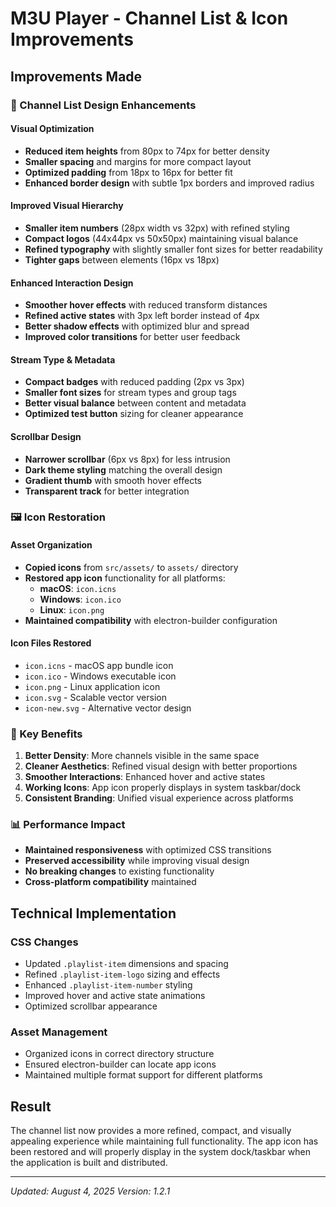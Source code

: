 # M3U Player - Channel List & Icon Improvements

## Improvements Made

### 🎨 Channel List Design Enhancements

#### **Visual Optimization**
- **Reduced item heights** from 80px to 74px for better density
- **Smaller spacing** and margins for more compact layout
- **Optimized padding** from 18px to 16px for better fit
- **Enhanced border design** with subtle 1px borders and improved radius

#### **Improved Visual Hierarchy**
- **Smaller item numbers** (28px width vs 32px) with refined styling
- **Compact logos** (44x44px vs 50x50px) maintaining visual balance
- **Refined typography** with slightly smaller font sizes for better readability
- **Tighter gaps** between elements (16px vs 18px)

#### **Enhanced Interaction Design**
- **Smoother hover effects** with reduced transform distances
- **Refined active states** with 3px left border instead of 4px
- **Better shadow effects** with optimized blur and spread
- **Improved color transitions** for better user feedback

#### **Stream Type & Metadata**
- **Compact badges** with reduced padding (2px vs 3px)
- **Smaller font sizes** for stream types and group tags
- **Better visual balance** between content and metadata
- **Optimized test button** sizing for cleaner appearance

#### **Scrollbar Design**
- **Narrower scrollbar** (6px vs 8px) for less intrusion
- **Dark theme styling** matching the overall design
- **Gradient thumb** with smooth hover effects
- **Transparent track** for better integration

### 🖼️ Icon Restoration

#### **Asset Organization**
- **Copied icons** from `src/assets/` to `assets/` directory
- **Restored app icon** functionality for all platforms:
  - **macOS**: `icon.icns`
  - **Windows**: `icon.ico` 
  - **Linux**: `icon.png`
- **Maintained compatibility** with electron-builder configuration

#### **Icon Files Restored**
- `icon.icns` - macOS app bundle icon
- `icon.ico` - Windows executable icon
- `icon.png` - Linux application icon
- `icon.svg` - Scalable vector version
- `icon-new.svg` - Alternative vector design

### 🎯 Key Benefits

1. **Better Density**: More channels visible in the same space
2. **Cleaner Aesthetics**: Refined visual design with better proportions
3. **Smoother Interactions**: Enhanced hover and active states
4. **Working Icons**: App icon properly displays in system taskbar/dock
5. **Consistent Branding**: Unified visual experience across platforms

### 📊 Performance Impact
- **Maintained responsiveness** with optimized CSS transitions
- **Preserved accessibility** while improving visual design
- **No breaking changes** to existing functionality
- **Cross-platform compatibility** maintained

## Technical Implementation

### CSS Changes
- Updated `.playlist-item` dimensions and spacing
- Refined `.playlist-item-logo` sizing and effects
- Enhanced `.playlist-item-number` styling
- Improved hover and active state animations
- Optimized scrollbar appearance

### Asset Management
- Organized icons in correct directory structure
- Ensured electron-builder can locate app icons
- Maintained multiple format support for different platforms

## Result

The channel list now provides a more refined, compact, and visually appealing experience while maintaining full functionality. The app icon has been restored and will properly display in the system dock/taskbar when the application is built and distributed.

---
*Updated: August 4, 2025*
*Version: 1.2.1*
